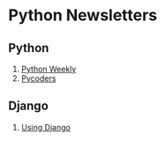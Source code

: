 # Python Newsletters

## Python
1. [Python Weekly](https://www.pythonweekly.com/)
2. [Pycoders](http://pycoders.com/)

## Django
1. [Using Django](https://www.djangoproject.com/)